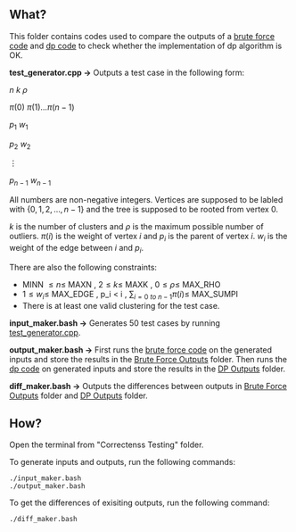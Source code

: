 ## What?
This folder contains codes used to compare the outputs of a [brute force code](/Brute%20Force%20Algorithm/brute_force_code.cpp) and [dp code](../DP%20Algorithm/main.cpp) to check whether the implementation of dp algorithm is OK.

**test_generator.cpp $\to$** Outputs a test case in the following form:

$n\ k\ \rho$

$\pi(0)\ \pi(1) \dots \pi(n - 1)$

$p_1\ w_1$

$p_2\ w_2$

$\vdots$

$p_{n-1}\ w_{n-1}$

All numbers are non-negative integers. Vertices are supposed to be labled with 
$\{0, 1, 2, \dots, n - 1\}$ 
and the tree is supposed to be rooted from vertex $0$. 

$k$ is the number of clusters and 
$\rho$
is the maximum possible number of outliers. 
$\pi(i)$
is the weight of vertex $i$ and 
$p_i$ is the parent of vertex $i$. 
$w_i$ is the weight of the edge between $i$ and $p_i$.

There are also the following constraints:

- MINN $\leq n \leq$ MAXN   ,   $2 \leq k \leq$ MAXK   ,   $0 \leq \rho \leq$ MAX_RHO
- $1 \leq w_i \leq$ MAX_EDGE   ,   p_i < i   ,   $\sum_{i = 0\ to\ n-1} \pi(i) \leq$ MAX_SUMPI
- There is at least one valid clustering for the test case.

**input_maker.bash $\to$** Generates 50 test cases by running [test_generator.cpp](/test_generator.cpp).

**output_maker.bash $\to$** First runs the [brute force code](/Brute%20Force%20Algorithm/brute_force_code.cpp) on the generated inputs and store the results in the [Brute Force Outputs](/Outputs/Brute%20Force%20Outputs/) folder. Then runs the [dp code](../DP%20Algorithm/main.cpp) on generated inputs and store the results in the [DP Outputs](/Outputs/DP%20Outputs/) folder.

**diff_maker.bash $\to$** Outputs the differences between outputs in [Brute Force Outputs](/Outputs/Brute%20Force%20Outputs/) folder and [DP Outputs](/Outputs/DP%20Outputs/) folder.

## How?
Open the terminal from "Correctenss Testing" folder.

To generate inputs and outputs, run the following commands:
```
./input_maker.bash
./output_maker.bash
```
To get the differences of exisiting outputs, run the following command:
```
./diff_maker.bash
```
